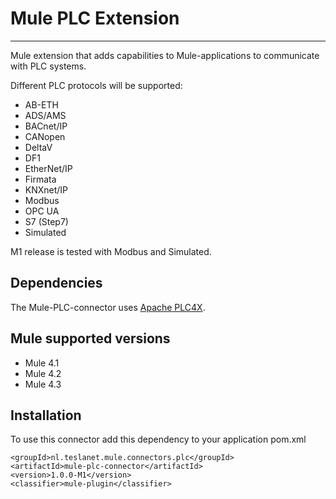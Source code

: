 # Mule PLC Extension
--------------------

Mule extension that adds capabilities to Mule-applications to communicate with PLC systems.

Different PLC protocols will be supported:
- AB-ETH
- ADS/AMS
- BACnet/IP
- CANopen
- DeltaV
- DF1
- EtherNet/IP
- Firmata
- KNXnet/IP
- Modbus
- OPC UA
- S7 (Step7)
- Simulated

M1 release is tested with Modbus and Simulated. 

## Dependencies
The Mule-PLC-connector uses [Apache PLC4X](https://plc4x.apache.org/users/protocols/index.html). 

## Mule supported versions
* Mule 4.1
* Mule 4.2
* Mule 4.3


## Installation

To use this connector add this dependency to your application pom.xml

```
<groupId>nl.teslanet.mule.connectors.plc</groupId>
<artifactId>mule-plc-connector</artifactId>
<version>1.0.0-M1</version>
<classifier>mule-plugin</classifier>
```
